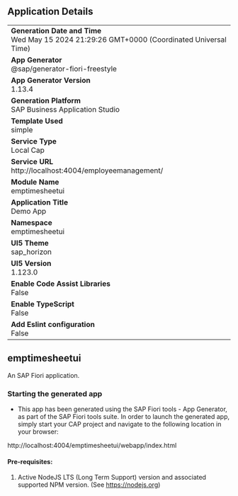 ## Application Details
|               |
| ------------- |
|**Generation Date and Time**<br>Wed May 15 2024 21:29:26 GMT+0000 (Coordinated Universal Time)|
|**App Generator**<br>@sap/generator-fiori-freestyle|
|**App Generator Version**<br>1.13.4|
|**Generation Platform**<br>SAP Business Application Studio|
|**Template Used**<br>simple|
|**Service Type**<br>Local Cap|
|**Service URL**<br>http://localhost:4004/employeemanagement/
|**Module Name**<br>emptimesheetui|
|**Application Title**<br>Demo App|
|**Namespace**<br>emptimesheetui|
|**UI5 Theme**<br>sap_horizon|
|**UI5 Version**<br>1.123.0|
|**Enable Code Assist Libraries**<br>False|
|**Enable TypeScript**<br>False|
|**Add Eslint configuration**<br>False|

## emptimesheetui

An SAP Fiori application.

### Starting the generated app

-   This app has been generated using the SAP Fiori tools - App Generator, as part of the SAP Fiori tools suite.  In order to launch the generated app, simply start your CAP project and navigate to the following location in your browser:

http://localhost:4004/emptimesheetui/webapp/index.html

#### Pre-requisites:

1. Active NodeJS LTS (Long Term Support) version and associated supported NPM version.  (See https://nodejs.org)


